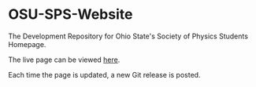 # OSU-SPS-Website

The Development Repository for Ohio State's Society of Physics Students Homepage.

The live page can be viewed [here](http://www.physics.ohio-state.edu/sps/test/).

Each time the page is updated, a new Git release is posted.
